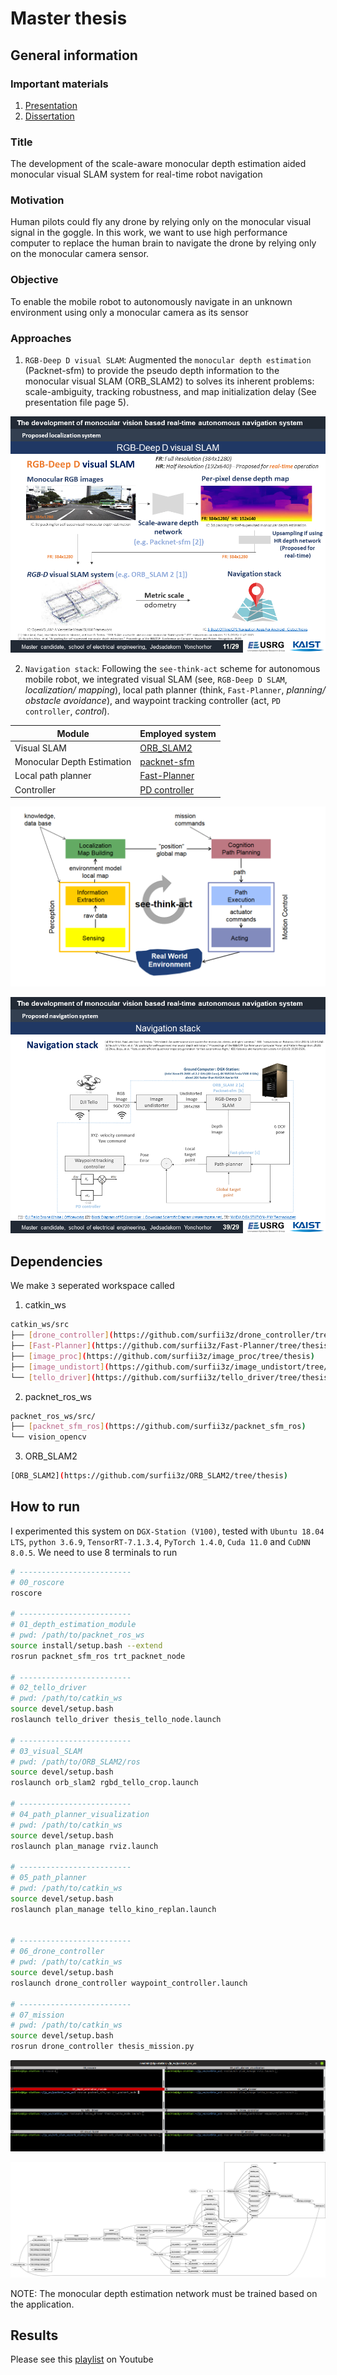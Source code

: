 # Master thesis
## General information
### Important materials
1) [Presentation](https://drive.google.com/file/d/1pFDCmQryXQwL2Fri5JCQbI7lf9-F2rCw/view?usp=sharing)
2) [Dissertation](https://drive.google.com/file/d/1lgIQOYwCE5o1goZx6O_hlfct3TAkHzP4/view?usp=sharing)

### Title
The development of the scale-aware monocular depth estimation aided monocular visual SLAM system for real-time robot navigation

### Motivation
Human pilots could fly any drone by relying only on the monocular visual signal in the goggle. In this work, we want to use high performance computer to replace the human brain to navigate the drone by relying only on the monocular camera sensor.

### Objective
To enable the mobile robot to autonomously navigate in an unknown environment using only a monocular camera as its sensor

### Approaches
1) `RGB-Deep D visual SLAM`: Augmented the `monocular depth estimation` (Packnet-sfm) to provide the pseudo depth information to the monocular visual SLAM (ORB_SLAM2) to solves its inherent problems: scale-ambiguity, tracking robustness, and map initialization delay (See presentation file page 5).

![RGB_Deep_D_visual_SLAM](https://github.com/surfii3z/jy_master_thesis/blob/main/media/RGB_Deep_D_visual_SLAM.png)

2) `Navigation stack`: Following the `see-think-act` scheme for autonomous mobile robot, we integrated visual SLAM (see, `RGB-Deep D SLAM`, _localization/ mapping_), local path planner (think, `Fast-Planner`, _planning/ obstacle avoidance_), and waypoint tracking controller (act, `PD controller`, _control_).

Module | Employed system
------------ | -------------
Visual SLAM | [ORB_SLAM2](https://github.com/raulmur/ORB_SLAM2)
Monocular Depth Estimation | [packnet-sfm](https://github.com/TRI-ML/packnet-sfm)
Local path planner | [Fast-Planner](https://github.com/HKUST-Aerial-Robotics/Fast-Planner)
Controller | [PD controller](https://github.com/surfii3z/drone_controller/tree/thesis)

![see_think_act](https://github.com/surfii3z/jy_master_thesis/blob/main/media/see_think_act.png)

![Navigation_stack](https://github.com/surfii3z/jy_master_thesis/blob/main/media/Navigation_stack.png)

## Dependencies
We make `3` seperated workspace called 
1) catkin_ws
```bash
catkin_ws/src
├── [drone_controller](https://github.com/surfii3z/drone_controller/tree/thesis)
├── [Fast-Planner](https://github.com/surfii3z/Fast-Planner/tree/thesis)
├── [image_proc](https://github.com/surfii3z/image_proc/tree/thesis)
├── [image_undistort](https://github.com/surfii3z/image_undistort/tree/thesis)
└── [tello_driver](https://github.com/surfii3z/tello_driver/tree/thesis)
```
2) packnet_ros_ws

```bash
packnet_ros_ws/src/
├── [packnet_sfm_ros](https://github.com/surfii3z/packnet_sfm_ros)
└── vision_opencv
```

3) ORB_SLAM2

```bash
[ORB_SLAM2](https://github.com/surfii3z/ORB_SLAM2/tree/thesis)
````

## How to run
I experimented this system on `DGX-Station (V100)`, tested with `Ubuntu 18.04 LTS`, `python 3.6.9`, `TensorRT-7.1.3.4`, `PyTorch 1.4.0`, `Cuda 11.0` and `CuDNN 8.0.5`.
We need to use 8 terminals to run
```bash
# -------------------------
# 00_roscore
roscore

# -------------------------
# 01_depth_estimation_module
# pwd: /path/to/packnet_ros_ws
source install/setup.bash --extend
rosrun packnet_sfm_ros trt_packnet_node

# -------------------------
# 02_tello_driver
# pwd: /path/to/catkin_ws
source devel/setup.bash
roslaunch tello_driver thesis_tello_node.launch

# -------------------------
# 03_visual_SLAM
# pwd: /path/to/ORB_SLAM2/ros
source devel/setup.bash
roslaunch orb_slam2 rgbd_tello_crop.launch

# -------------------------
# 04_path_planner_visualization
# pwd: /path/to/catkin_ws
source devel/setup.bash
roslaunch plan_manage rviz.launch

# -------------------------
# 05_path_planner
# pwd: /path/to/catkin_ws
source devel/setup.bash
roslaunch plan_manage tello_kino_replan.launch


# -------------------------
# 06_drone_controller
# pwd: /path/to/catkin_ws
source devel/setup.bash
roslaunch drone_controller waypoint_controller.launch

# -------------------------
# 07_mission
# pwd: /path/to/catkin_ws
source devel/setup.bash
rosrun drone_controller thesis_mission.py
```
![terminal](https://github.com/surfii3z/jy_master_thesis/blob/main/media/terminal.png)

![rosgraph](https://github.com/surfii3z/jy_master_thesis/blob/main/media/rosgraph.png)

NOTE: The monocular depth estimation network must be trained based on the application.

## Results
Please see this [playlist](https://www.youtube.com/watch?v=TcpziH_DZm0&list=PLy765YYpYmKxbRtEeM9Om__sBgPfIyyZO) on Youtube
